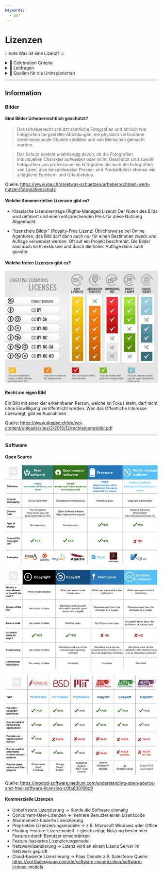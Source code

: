 ```yaml
---
keywords:
  - pdf
---
```

# Lizenzen
:::note
Was ist eine Lizenz?
:::

<details>
  <summary> 🎉 Celebration Criteria</summary>

**Wählt Software für die Einhaltung von Datenschutz und Datensicherheit aufgrund der Lizenzmodelle aus.**

Kennt verschiedene Lizenzmodelle (z.B. für Software, Texte, Bilder).

</details>

<details>
  <summary> 🤔 Leitfragen </summary>
- Was kann man alles Lizenzieren?
- Was ist die Grundlage für die Vergabe einer Lizen?
- Was ist eine Lizenz?
- Welche Arten von Lizenzen gibt es?
- Was sind Vor-und Nachteile als Kunde bei den Modellen ?
- Was sind Vor-und Nachteile für euch als Entwickler?
- Wie sieht das mit Piraterie in der Schweiz aus?
- etc.

</details>

<details>
  <summary> 🤫 Quellen für die Uninspierierten</summary>

**Allgemein**

- [**Business Systemhaus AG:** Was ist eine Lizenz?](https://bsh-ag.de/it-wissensdatenbank/lizenz/)

**Bilder**

- [**Schweizerische Kriminalprävention:** Das eigene Bild](https://www.skppsc.ch/de/wp-content/uploads/sites/2/2016/12/rechteigenesbild.pdf)

- [**ifolor:** Bildrechte in der Schweiz](https://www.ifolor.ch/inspirationen/bildrechte-der-schweiz)

- [**VERTRAGSHILFE:** Das Recht am eigenen Bild in der Schweiz](https://www.vertragshilfe.ch/recht-am-eigenen-bild/)

- [**beobachter:** Jedes Foto ist geschützt](https://www.beobachter.ch/gesetze-recht/schweizer-urheberrecht-wie-sind-fotos-videos-und-andere-kunstlerische-werke-geschutzt-39499)

- [**IGE:** Wie darf ich eine Fotografie nutzen?](https://www.ige.ch/de/etwas-schuetzen/urheberrecht/ein-werk-nutzen/fotografienschutz)

- [**Creative Commons:** Was ist Creative Commons?](http://www.creativecommons.ch/wie-funktionierts/)

**Software**

- [**Thales:** Software-Lizenzmodelle](https://cpl.thalesgroup.com/de/software-monetization/software-license-models)

- [**Institut für Rechtsfragen der Freien und Open Source Software:** Welches sind die wichtigsten Open Source Lizenzen und welchem Lizenztyp gehören sie an?](https://www.ifross.org/welches-sind-wichtigsten-open-source-lizenzen-und-welchem-lizenztyp-gehoeren-sie)

- [**BREKOM:** Softwarelizenz](https://www.computerweekly.com/de/definition/Softwarelizenz)

- [**Rentsch Partner AG:** Schutz Software](https://www.rentschpartner.ch/ict-law/schutz-von-software)

</details>

___

## Information
### Bilder
#### Sind Bilder Urheberrechtlich geschützt?
> Das Urheberrecht schützt sämtliche Fotografien und ähnlich wie Fotografien hergestellte Abbildungen, die physisch vorhandene dreidimensionale Objekte abbilden und von Menschen gemacht wurden. 

> Der Schutz besteht unabhängig davon, ob die Fotografien individuellen Charakter aufweisen oder nicht. Geschützt sind sowohl Fotografien von professionellen Fotografen als auch die Fotografien von Laien, also beispielsweise Presse- und Produktbilder ebenso wie alltägliche Familien- und Urlaubsfotos.

Quelle: https://www.ige.ch/de/etwas-schuetzen/urheberrecht/ein-werk-nutzen/fotografienschutz

#### Welche Kommerziellen Lizenzen gibt es?

- Klassische Lizenzverträge (Rights-Managed Lizenz)
Der Nuten des Bilds wird definiert und einen entsprechenden Preis für diese Nutzung Abgemacht.

- “lizenzfreie Bilder” (Royalty-Free Lizenz)
Üblicherweise bei Online Agenturen, das Bild darf dann auch nur für einen Bestimmen zweck und Auflage verwendet werden.
Oft auf ein Projekt beschrenkt. Die Bilder sind auch nicht exklusive und durch die höher Auflage dann auch günster.

#### Welche freien Lizenzen gibt es?
[![Creative Commons Lizenzen](../img/cclizenzen.jpg)](https://libguides.du.edu/chem2131/finding-images)

#### Recht am eigen Bild

Ein Bild mit einer klar erkennbaren Person, welche im Fokus steht, darf nicht ohne Einwilligung veröffentlicht werden.
Wen das Öffentliche Interesse überwiegt, gibt es Ausnahmen.

Quelle: https://www.skppsc.ch/de/wp-content/uploads/sites/2/2016/12/rechteigenesbild.pdf

___
### Software
#### Open Source
[![Open Source Lizenzen](../img/opensource.png)](https://moqod-software.medium.com/understanding-open-source-and-free-software-licensing-c0fa600106c9)


[![Open Source Lizenzen](../img/openlic2.webp)](https://moqod-software.medium.com/understanding-open-source-and-free-software-licensing-c0fa600106c9)


[![Open Source Lizenzen](../img/openlic.png)](https://moqod-software.medium.com/understanding-open-source-and-free-software-licensing-c0fa600106c9)


Quelle: https://moqod-software.medium.com/understanding-open-source-and-free-software-licensing-c0fa600106c9

#### Kommerzielle Lizenzen
- Unbefristete Lizenzierung -> Kunde die Software einmalig
- Concurrent-User-Lizenzen -> mehrere Benutzer einen Lizenzcode
- Abonnement-basierte Lizenzierung
- Proprietäre Lizenzierungsmodelle -> z.B. Microsoft Windows oder Office
- Floating-Feature-Lizenzmodell -> gleichzeitige Nutzung bestimmter Features durch Benutzer einschränken
- Feature-basiertes Lizenzierungsmodell 
- Netzwerklizenzierung -> Lizenz wird an einem Lizenz Server im Netzwerk geprüft
- Cloud-basierte Lizenzierung -> Paas Dienste z.B. Salesforce
Quelle: https://cpl.thalesgroup.com/de/software-monetization/software-license-models